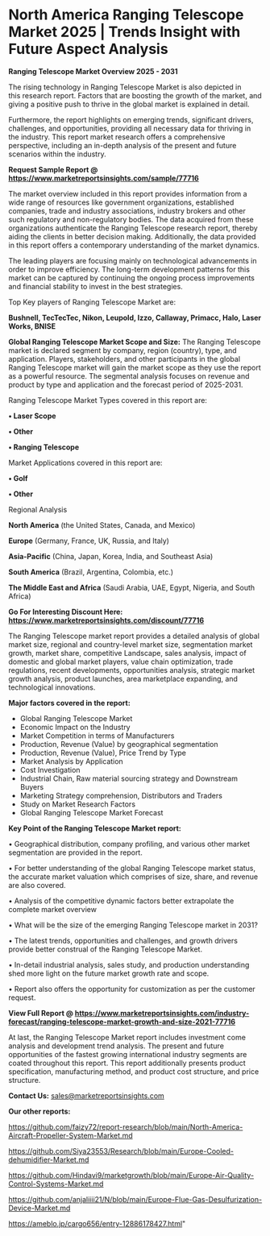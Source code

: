 # North America Ranging Telescope Market 2025 | Trends Insight with Future Aspect Analysis

<Strong> Ranging Telescope Market Overview 2025 - 2031</strong>

The rising technology in Ranging Telescope Market is also depicted in this research report. Factors that are boosting the growth of the market, and giving a positive push to thrive in the global market is explained in detail.

Furthermore, the report highlights on emerging trends, significant drivers, challenges, and opportunities, providing all necessary data for thriving in the industry. This report market research offers a comprehensive perspective, including an in-depth analysis of the present and future scenarios within the industry.

<strong>Request Sample Report @ <a href=https://www.marketreportsinsights.com/sample/77716>https://www.marketreportsinsights.com/sample/77716</a></strong>

The market overview included in this report provides information from a wide range of resources like government organizations, established companies, trade and industry associations, industry brokers and other such regulatory and non-regulatory bodies. The data acquired from these organizations authenticate the Ranging Telescope research report, thereby aiding the clients in better decision making. Additionally, the data provided in this report offers a contemporary understanding of the market dynamics.

The leading players are focusing mainly on technological advancements in order to improve efficiency. The long-term development patterns for this market can be captured by continuing the ongoing process improvements and financial stability to invest in the best strategies.

Top Key players of Ranging Telescope Market are:

<strong>Bushnell, TecTecTec, Nikon, Leupold, Izzo, Callaway, Primacc, Halo, Laser Works, BNISE</strong>

<strong><b>Global Ranging Telescope Market Scope and Size:</b></strong>
The Ranging Telescope market is declared segment by company, region (country), type, and application. Players, stakeholders, and other participants in the global Ranging Telescope market will gain the market scope as they use the report as a powerful resource. The segmental analysis focuses on revenue and product by type and application and the forecast period of 2025-2031.

Ranging Telescope Market Types covered in this report are:

<strong>• Laser Scope

• Other

• Ranging Telescope</strong>

Market Applications covered in this report are:

<strong>• Golf

• Other</strong> 

Regional Analysis

<strong>North America</strong> (the United States, Canada, and Mexico)

<strong>Europe</strong> (Germany, France, UK, Russia, and Italy)

<strong>Asia-Pacific</strong> (China, Japan, Korea, India, and Southeast Asia)

<strong>South America</strong> (Brazil, Argentina, Colombia, etc.)

<strong>The Middle East and Africa</strong> (Saudi Arabia, UAE, Egypt, Nigeria, and South Africa)

<strong>Go For Interesting Discount Here: <a href=https://www.marketreportsinsights.com/discount/77716>https://www.marketreportsinsights.com/discount/77716</a></strong>

The Ranging Telescope market report provides a detailed analysis of global market size, regional and country-level market size, segmentation market growth, market share, competitive Landscape, sales analysis, impact of domestic and global market players, value chain optimization, trade regulations, recent developments, opportunities analysis, strategic market growth analysis, product launches, area marketplace expanding, and technological innovations.

<strong><b>Major factors covered in the report:</b></strong>
<ul>
  <li>Global Ranging Telescope Market </li>
  <li>Economic Impact on the Industry</li>
  <li>Market Competition in terms of Manufacturers</li>
  <li>Production, Revenue (Value) by geographical segmentation</li>
  <li>Production, Revenue (Value), Price Trend by Type</li>
  <li>Market Analysis by Application</li>
  <li>Cost Investigation</li>
  <li>Industrial Chain, Raw material sourcing strategy and Downstream Buyers</li>
  <li>Marketing Strategy comprehension, Distributors and Traders</li>
  <li>Study on Market Research Factors</li>
  <li>Global Ranging Telescope Market Forecast</li>
</ul>

<strong><b>Key Point of the Ranging Telescope Market report:</b></strong>

• Geographical distribution, company profiling, and various other market segmentation are provided in the report.

• For better understanding of the global Ranging Telescope market status, the accurate market valuation which comprises of size, share, and revenue are also covered.

• Analysis of the competitive dynamic factors better extrapolate the complete market overview

• What will be the size of the emerging Ranging Telescope market in 2031?

• The latest trends, opportunities and challenges, and growth drivers provide better construal of the Ranging Telescope Market.

• In-detail industrial analysis, sales study, and production understanding shed more light on the future market growth rate and scope.

• Report also offers the opportunity for customization as per the customer request.

<strong><b>View Full Report @ <a href=https://www.marketreportsinsights.com/industry-forecast/ranging-telescope-market-growth-and-size-2021-77716>https://www.marketreportsinsights.com/industry-forecast/ranging-telescope-market-growth-and-size-2021-77716</a></b></strong>


At last, the Ranging Telescope Market report includes investment come analysis and development trend analysis. The present and future opportunities of the fastest growing international industry segments are coated throughout this report. This report additionally presents product specification, manufacturing method, and product cost structure, and price structure.

<strong>Contact Us:</strong>
sales@marketreportsinsights.com

<strong>Our other reports:</strong>

<a href=https://github.com/faizy72/report-research/blob/main/North-America-Aircraft-Propeller-System-Market.md>https://github.com/faizy72/report-research/blob/main/North-America-Aircraft-Propeller-System-Market.md</a>

<a href=https://github.com/Siya23553/Research/blob/main/Europe-Cooled-dehumidifier-Market.md>https://github.com/Siya23553/Research/blob/main/Europe-Cooled-dehumidifier-Market.md</a>

<a href=https://github.com/Hindavi9/marketgrowth/blob/main/Europe-Air-Quality-Control-Systems-Market.md>https://github.com/Hindavi9/marketgrowth/blob/main/Europe-Air-Quality-Control-Systems-Market.md</a>

<a href=https://github.com/anjaliiii21/N/blob/main/Europe-Flue-Gas-Desulfurization-Device-Market.md>https://github.com/anjaliiii21/N/blob/main/Europe-Flue-Gas-Desulfurization-Device-Market.md</a>

<a href=https://ameblo.jp/cargo656/entry-12886178427.html>https://ameblo.jp/cargo656/entry-12886178427.html</a>"

